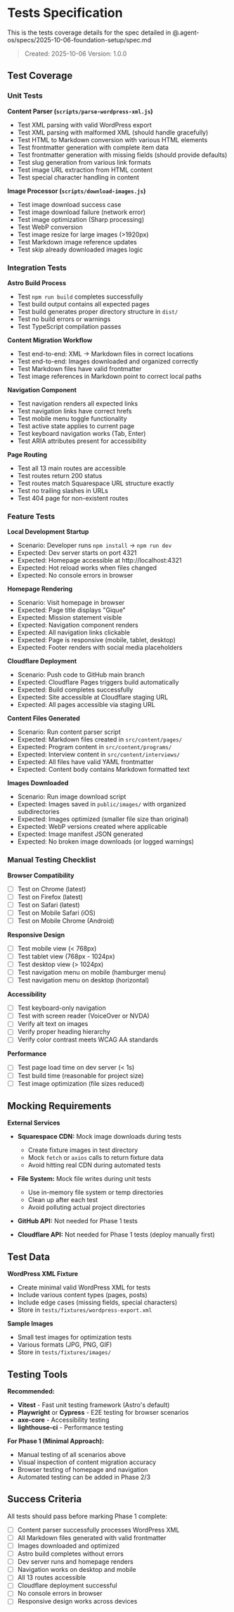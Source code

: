 # Tests Specification

This is the tests coverage details for the spec detailed in @.agent-os/specs/2025-10-06-foundation-setup/spec.md

> Created: 2025-10-06
> Version: 1.0.0

## Test Coverage

### Unit Tests

**Content Parser (`scripts/parse-wordpress-xml.js`)**
- Test XML parsing with valid WordPress export
- Test XML parsing with malformed XML (should handle gracefully)
- Test HTML to Markdown conversion with various HTML elements
- Test frontmatter generation with complete item data
- Test frontmatter generation with missing fields (should provide defaults)
- Test slug generation from various link formats
- Test image URL extraction from HTML content
- Test special character handling in content

**Image Processor (`scripts/download-images.js`)**
- Test image download success case
- Test image download failure (network error)
- Test image optimization (Sharp processing)
- Test WebP conversion
- Test image resize for large images (>1920px)
- Test Markdown image reference updates
- Test skip already downloaded images logic

### Integration Tests

**Astro Build Process**
- Test `npm run build` completes successfully
- Test build output contains all expected pages
- Test build generates proper directory structure in `dist/`
- Test no build errors or warnings
- Test TypeScript compilation passes

**Content Migration Workflow**
- Test end-to-end: XML → Markdown files in correct locations
- Test end-to-end: Images downloaded and organized correctly
- Test Markdown files have valid frontmatter
- Test image references in Markdown point to correct local paths

**Navigation Component**
- Test navigation renders all expected links
- Test navigation links have correct hrefs
- Test mobile menu toggle functionality
- Test active state applies to current page
- Test keyboard navigation works (Tab, Enter)
- Test ARIA attributes present for accessibility

**Page Routing**
- Test all 13 main routes are accessible
- Test routes return 200 status
- Test routes match Squarespace URL structure exactly
- Test no trailing slashes in URLs
- Test 404 page for non-existent routes

### Feature Tests

**Local Development Startup**
- Scenario: Developer runs `npm install` → `npm run dev`
- Expected: Dev server starts on port 4321
- Expected: Homepage accessible at http://localhost:4321
- Expected: Hot reload works when files changed
- Expected: No console errors in browser

**Homepage Rendering**
- Scenario: Visit homepage in browser
- Expected: Page title displays "Gique"
- Expected: Mission statement visible
- Expected: Navigation component renders
- Expected: All navigation links clickable
- Expected: Page is responsive (mobile, tablet, desktop)
- Expected: Footer renders with social media placeholders

**Cloudflare Deployment**
- Scenario: Push code to GitHub main branch
- Expected: Cloudflare Pages triggers build automatically
- Expected: Build completes successfully
- Expected: Site accessible at Cloudflare staging URL
- Expected: All pages accessible via staging URL

**Content Files Generated**
- Scenario: Run content parser script
- Expected: Markdown files created in `src/content/pages/`
- Expected: Program content in `src/content/programs/`
- Expected: Interview content in `src/content/interviews/`
- Expected: All files have valid YAML frontmatter
- Expected: Content body contains Markdown formatted text

**Images Downloaded**
- Scenario: Run image download script
- Expected: Images saved in `public/images/` with organized subdirectories
- Expected: Images optimized (smaller file size than original)
- Expected: WebP versions created where applicable
- Expected: Image manifest JSON generated
- Expected: No broken image downloads (or logged warnings)

### Manual Testing Checklist

**Browser Compatibility**
- [ ] Test on Chrome (latest)
- [ ] Test on Firefox (latest)
- [ ] Test on Safari (latest)
- [ ] Test on Mobile Safari (iOS)
- [ ] Test on Mobile Chrome (Android)

**Responsive Design**
- [ ] Test mobile view (< 768px)
- [ ] Test tablet view (768px - 1024px)
- [ ] Test desktop view (> 1024px)
- [ ] Test navigation menu on mobile (hamburger menu)
- [ ] Test navigation menu on desktop (horizontal)

**Accessibility**
- [ ] Test keyboard-only navigation
- [ ] Test with screen reader (VoiceOver or NVDA)
- [ ] Verify alt text on images
- [ ] Verify proper heading hierarchy
- [ ] Verify color contrast meets WCAG AA standards

**Performance**
- [ ] Test page load time on dev server (< 1s)
- [ ] Test build time (reasonable for project size)
- [ ] Test image optimization (file sizes reduced)

## Mocking Requirements

**External Services**

- **Squarespace CDN:** Mock image downloads during tests
  - Create fixture images in test directory
  - Mock `fetch` or `axios` calls to return fixture data
  - Avoid hitting real CDN during automated tests

- **File System:** Mock file writes during unit tests
  - Use in-memory file system or temp directories
  - Clean up after each test
  - Avoid polluting actual project directories

- **GitHub API:** Not needed for Phase 1 tests

- **Cloudflare API:** Not needed for Phase 1 tests (deploy manually first)

## Test Data

**WordPress XML Fixture**
- Create minimal valid WordPress XML for tests
- Include various content types (pages, posts)
- Include edge cases (missing fields, special characters)
- Store in `tests/fixtures/wordpress-export.xml`

**Sample Images**
- Small test images for optimization tests
- Various formats (JPG, PNG, GIF)
- Store in `tests/fixtures/images/`

## Testing Tools

**Recommended:**
- **Vitest** - Fast unit testing framework (Astro's default)
- **Playwright** or **Cypress** - E2E testing for browser scenarios
- **axe-core** - Accessibility testing
- **lighthouse-ci** - Performance testing

**For Phase 1 (Minimal Approach):**
- Manual testing of all scenarios above
- Visual inspection of content migration accuracy
- Browser testing of homepage and navigation
- Automated testing can be added in Phase 2/3

## Success Criteria

All tests should pass before marking Phase 1 complete:
- [ ] Content parser successfully processes WordPress XML
- [ ] All Markdown files generated with valid frontmatter
- [ ] Images downloaded and optimized
- [ ] Astro build completes without errors
- [ ] Dev server runs and homepage renders
- [ ] Navigation works on desktop and mobile
- [ ] All 13 routes accessible
- [ ] Cloudflare deployment successful
- [ ] No console errors in browser
- [ ] Responsive design works across devices
